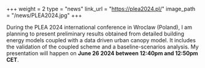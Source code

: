 +++
weight = 2
type = "news"
link_url = "https://plea2024.pl/"
image_path = "/news/PLEA2024.jpg"
+++

During the PLEA 2024 international conference in Wroclaw (Poland), I am planning to present preliminary results obtained from detailed building energy models coupled with a data driven urban canopy model. It includes the validation of the coupled scheme  and a baseline-scenarios analysis. My presentation will happen on **June 26 2024 between 12:40pm and 12:50pm CET**.